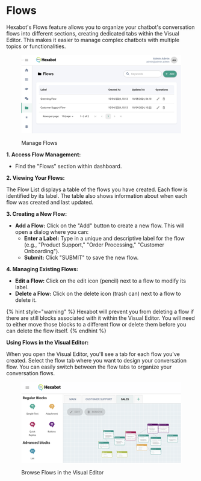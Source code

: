 # Flows

Hexabot's Flows feature allows you to organize your chatbot's conversation flows into different sections, creating dedicated tabs within the Visual Editor. This makes it easier to manage complex chatbots with multiple topics or functionalities.

<figure><img src="../.gitbook/assets/image.png" alt=""><figcaption><p>Manage Flows</p></figcaption></figure>

**1. Access Flow Management:**

* Find the "Flows" section within dashboard.

**2. Viewing Your Flows:**

The Flow List displays a table of the flows you have created. Each flow is identified by its label. The table also shows information about when each flow was created and last updated.

**3. Creating a New Flow:**

* **Add a Flow:** Click on the "Add" button to create a new flow. This will open a dialog where you can:
  * **Enter a Label:** Type in a unique and descriptive label for the flow (e.g., "Product Support," "Order Processing," "Customer Onboarding").
  * **Submit:** Click "SUBMIT" to save the new flow.

**4. Managing Existing Flows:**

* **Edit a Flow:** Click on the edit icon (pencil) next to a flow to modify its label.
* **Delete a Flow:** Click on the delete icon (trash can) next to a flow to delete it.&#x20;

{% hint style="warning" %}
Hexabot will prevent you from deleting a flow if there are still blocks associated with it within the Visual Editor. You will need to either move those blocks to a different flow or delete them before you can delete the flow itself.
{% endhint %}

**Using Flows in the Visual Editor:**

When you open the Visual Editor, you'll see a tab for each flow you've created. Select the flow tab where you want to design your conversation flow. You can easily switch between the flow tabs to organize your conversation flows.

<figure><img src="../.gitbook/assets/image (1) (1) (1).png" alt=""><figcaption><p>Browse Flows in the Visual Editor</p></figcaption></figure>
